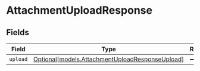 # AttachmentUploadResponse


## Fields

| Field                                                                                          | Type                                                                                           | Required                                                                                       | Description                                                                                    |
| ---------------------------------------------------------------------------------------------- | ---------------------------------------------------------------------------------------------- | ---------------------------------------------------------------------------------------------- | ---------------------------------------------------------------------------------------------- |
| `upload`                                                                                       | [Optional[models.AttachmentUploadResponseUpload]](../models/attachmentuploadresponseupload.md) | :heavy_minus_sign:                                                                             | N/A                                                                                            |